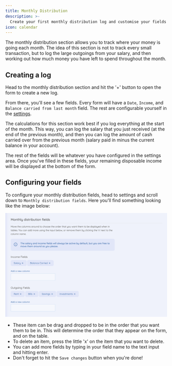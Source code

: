 ```yaml
---
title: Monthly Distribution
description: >-
  Create your first monthly distribution log and customise your fields
icon: calendar
---
```


The monthly distribution section allows you to track where your money is going each month. The idea of this section is not to track every small transaction, but to log the large outgoings from your salary, and then working out how much money you have left to spend throughout the month.

## Creating a log

Head to the monthly distribution section and hit the '+' button to open the form to create a new log.

From there, you'll see a few fields. Every form will have a `Date`, `Income`, and `Balance carried from last month` field. The rest are configurable yourself in the [settings](#configuring-your-fields).

The calculations for this section work best if you log everything at the start of the month. This way, you can log the salary that you just received (at the end of the previous month), and then you can log the amount of cash carried over from the previous month (salary paid in minus the current balance in your account).

The rest of the fields will be whatever you have configured in the settings area. Once you've filled in these fields, your remaining disposable income will be displayed at the bottom of the form.

## Configuring your fields

To configure your monthly distribution fields, head to settings and scroll down to `Monthly distribution fields`. Here you'll find something looking like the image below:

![Balance carried from last month](../assets/doc-images/md-settings.png)

- These item can be drag and dropped to be in the order that you want them to be in. This will determine the order that they appear on the form, and on the table.
- To delete an item, press the little 'x' on the item that you want to delete.
- You can add more fields by typing in your field name to the text input and hitting enter.
- Don't forget to hit the `Save changes` button when you're done!

